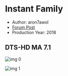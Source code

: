 # Instant Family

* Author: aron7awol
* [Forum Post](https://www.avsforum.com/threads/bass-eq-for-filtered-movies.2995212/post-57710602)
* Production Year: 2018

## DTS-HD MA 7.1

![img 0](https://i.imgur.com/cMbrYOx.jpg)

![img 1](https://i.imgur.com/7MkcMV3.jpg)

